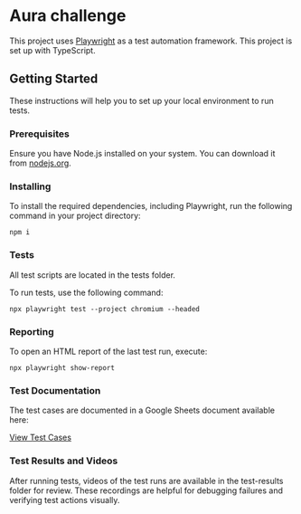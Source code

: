 # Aura challenge

This project uses [Playwright](https://playwright.dev/) as a test automation framework. This project is set up with TypeScript.

## Getting Started

These instructions will help you to set up your local environment to run tests.

### Prerequisites

Ensure you have Node.js installed on your system. You can download it from [nodejs.org](https://nodejs.org/).

### Installing

To install the required dependencies, including Playwright, run the following command in your project directory:

```
npm i
```

### Tests

All test scripts are located in the tests folder. 

To run tests, use the following command:

```
npx playwright test --project chromium --headed
```

### Reporting

To open an HTML report of the last test run, execute:

```
npx playwright show-report
```

### Test Documentation
The test cases are documented in a Google Sheets document available here:

[View Test Cases](https://docs.google.com/spreadsheets/d/1MhS4BRgEvJ0EzD6J39wSmxK4EebKpKENiMRTt8ltpqk/edit#gid=0)


### Test Results and Videos
After running tests, videos of the test runs are available in the test-results folder for review. These recordings are helpful for debugging failures and verifying test actions visually.